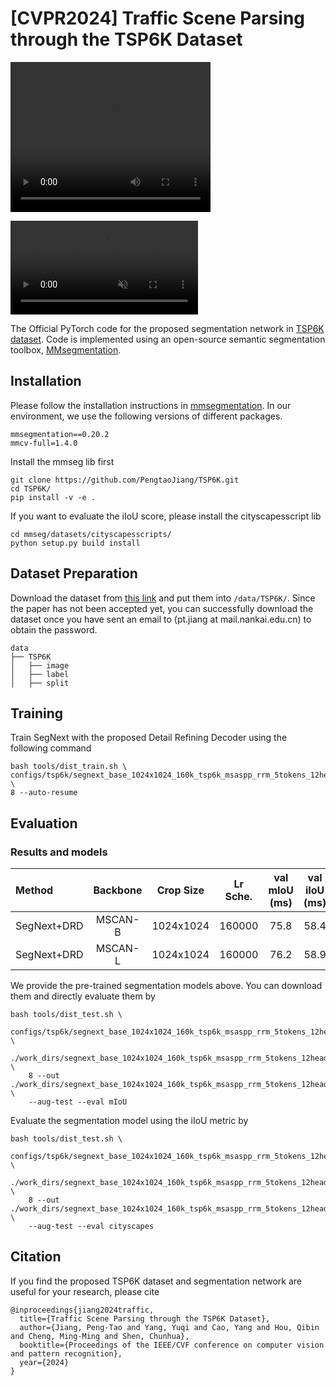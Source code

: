# [CVPR2024] Traffic Scene Parsing through the TSP6K Dataset
<video src="https://github.com/PengtaoJiang/TSP6K/blob/main/demo/demo.mp4" width="320" height="240" controls></video>
<!-- <div align="center">
<img src=https://github.com/PengtaoJiang/TSP6K/blob/main/tsp6k_logo.png width=400 height=120/>
</div> -->
<div><video src="https://mmcheng.net/wp-content/uploads/2024/04/demo.mp4" muted="false"></video></div>
<!-- <video src="https://github.com/PengtaoJiang/TSP6K/blob/main/demo/demo.mp4" width="320" height="240" controls></video> -->

The Official PyTorch code for the proposed segmentation network in [TSP6K dataset](https://arxiv.org/pdf/2303.02835.pdf). 
Code is implemented using an open-source semantic segmentation toolbox, [MMsegmentation](https://github.com/open-mmlab/mmsegmentation).

## Installation 
Please follow the installation instructions in [mmsegmentation](https://github.com/open-mmlab/mmsegmentation/blob/main/docs/en/get_started.md#installation). 
In our environment, we use the following versions of different packages.
```
mmsegmentation==0.20.2
mmcv-full=1.4.0
```


Install the mmseg lib first 
```
git clone https://github.com/PengtaoJiang/TSP6K.git
cd TSP6K/
pip install -v -e .
```
If you want to evaluate the iIoU score, please install the cityscapesscript lib
```
cd mmseg/datasets/cityscapesscripts/
python setup.py build install
```

## Dataset Preparation
Download the dataset from [this link](https://www.jianguoyun.com/p/DZVO0kMQ2tnWChjun6MFIAA) and put them into ```/data/TSP6K/```.
Since the paper has not been accepted yet, you can successfully download the dataset once you have sent an email to (pt.jiang at mail.nankai.edu.cn) to obtain the password.
```
data
├── TSP6K
│   ├── image
│   ├── label
│   ├── split
```


## Training 
Train SegNext with the proposed Detail Refining Decoder using 
the following command
```
bash tools/dist_train.sh \
configs/tsp6k/segnext_base_1024x1024_160k_tsp6k_msaspp_rrm_5tokens_12heads.py \
8 --auto-resume  
```

## Evaluation

### Results and models

| Method | Backbone | Crop Size |Lr Sche. |  val mIoU (ms) | val iIoU (ms) | config | model |
| :----- |:-----:   |:-----:    |:---:    |:---:  |:---: |:---:   |:---:  |
| SegNext+DRD | MSCAN-B  | 1024x1024  | 160000  | 75.8 | 58.4 | [config](https://github.com/PengtaoJiang/TSP6K/blob/main/configs/tsp6k/segnext_base_1024x1024_160k_tsp6k_msaspp_rrm_5tokens_12heads.py)  | [model](https://www.jianguoyun.com/p/DfREB7IQ2tnWChjhn6MFIAA) |
| SegNext+DRD | MSCAN-L  | 1024x1024  | 160000  | 76.2 | 58.9 | [config](https://github.com/PengtaoJiang/TSP6K/blob/main/configs/tsp6k/segnext_large_1024x1024_160k_tsp6k_msaspp_rrm.py)  | [model](https://www.jianguoyun.com/p/Dca5qT8Q2tnWChjtn6MFIAA) | 

We provide the pre-trained segmentation models above. You can download them and directly evaluate them by
```
bash tools/dist_test.sh \
    configs/tsp6k/segnext_base_1024x1024_160k_tsp6k_msaspp_rrm_5tokens_12heads.py \
    ./work_dirs/segnext_base_1024x1024_160k_tsp6k_msaspp_rrm_5tokens_12heads/latest.pth \
    8 --out ./work_dirs/segnext_base_1024x1024_160k_tsp6k_msaspp_rrm_5tokens_12heads/results.pkl \
    --aug-test --eval mIoU  
```
Evaluate the segmentation model using the iIoU metric by 
```
bash tools/dist_test.sh \
    configs/tsp6k/segnext_base_1024x1024_160k_tsp6k_msaspp_rrm_5tokens_12heads.py \
    ./work_dirs/segnext_base_1024x1024_160k_tsp6k_msaspp_rrm_5tokens_12heads/latest.pth \
    8 --out ./work_dirs/segnext_base_1024x1024_160k_tsp6k_msaspp_rrm_5tokens_12heads/results.pkl \
    --aug-test --eval cityscapes  
```

## Citation
If you find the proposed TSP6K dataset and segmentation network are useful for your research, please cite
```
@inproceedings{jiang2024traffic,
  title={Traffic Scene Parsing through the TSP6K Dataset},
  author={Jiang, Peng-Tao and Yang, Yuqi and Cao, Yang and Hou, Qibin and Cheng, Ming-Ming and Shen, Chunhua},
  booktitle={Proceedings of the IEEE/CVF conference on computer vision and pattern recognition},
  year={2024}
}
```
